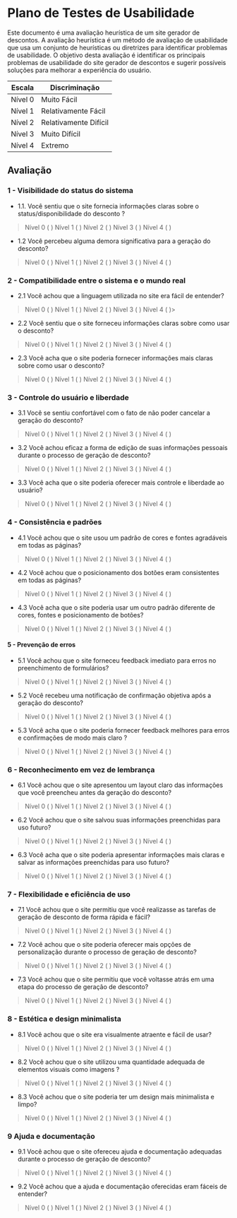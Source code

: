 # Plano de Testes de Usabilidade

Este documento é uma avaliação heurística de um site gerador de descontos. A avaliação heurística é um método de avaliação de usabilidade que usa um conjunto de heurísticas ou diretrizes para identificar problemas de usabilidade. O objetivo desta avaliação é identificar os principais problemas de usabilidade do site gerador de descontos e sugerir possíveis soluções para melhorar a experiência do usuário. 

|Escala|Discriminação|
|------|-------------|
|Nível 0|Muito Fácil|: Indica que o usuário considera a tarefa ou ação no site muito fácil de ser realizada, sem dificuldades ou confusões. |
|Nível 1|Relativamente Fácil|: Indica que o usuário considera a tarefa ou ação no site relativamente fácil de ser realizada, com algumas pequenas dificuldades ou confusões que não  |
|Nível 2|Relativamente Difícil|: Indica que o usuário considera a tarefa ou ação no site relativamente difícil de ser realizada, com algumas dificuldades ou confusões que afetaram a conclusão da tarefa. |
|Nível 3|Muito Difícil|: Indica que o usuário considera a tarefa ou ação no site muito difícil de ser realizada, com dificuldades significativas ou confusões que impediram a conclusão da tarefa. |
|Nível 4|Extremo|:Impossível executar ou fazer uso sem antes um reparo imediáto |

## Avaliação

### 1 - Visibilidade do status do sistema
- 1.1.	Você sentiu que o site fornecia informações claras sobre o status/disponibilidade do desconto ?

>Nível 0 (  )    Nível 1 (  )    Nível 2 (  )    Nível 3 (  )      Nível 4 (  )

- 1.2	Você percebeu alguma demora significativa  para a geração do desconto?
>Nível 0 (  )    Nível 1 (  )    Nível 2 (  )    Nível 3 (  )      Nível 4 (  )
      
### 2 - Compatibilidade entre o sistema e o mundo real

- 2.1 Você achou que a linguagem utilizada no site era fácil de entender?
>Nível 0 (  )    Nível 1 (  )    Nível 2 (  )    Nível 3 (  )      Nível 4 (  )>

- 2.2 Você sentiu que o site forneceu informações claras sobre como usar o desconto?
>Nível 0 (  )    Nível 1 (  )    Nível 2 (  )    Nível 3 (  )      Nível 4 (  )

- 2.3 Você acha que o site poderia fornecer informações mais claras sobre como usar o desconto?
>Nível 0 (  )    Nível 1 (  )    Nível 2 (  )    Nível 3 (  )      Nível 4 (  )

### 3 - Controle do usuário e liberdade
- 3.1 Você se sentiu confortável com o fato de não poder cancelar a geração do desconto?
>Nível 0 (  )    Nível 1 (  )    Nível 2 (  )    Nível 3 (  )      Nível 4 (  )

- 3.2 Você achou eficaz a forma de edição de suas informações pessoais durante o processo de geração de desconto?
>Nível 0 (  )    Nível 1 (  )    Nível 2 (  )    Nível 3 (  )      Nível 4 (  )

- 3.3 Você acha que o site poderia oferecer mais controle e liberdade ao usuário?
>Nível 0 (  )    Nível 1 (  )    Nível 2 (  )    Nível 3 (  )      Nível 4 (  )

### 4 - Consistência e padrões
- 4.1 Você achou que o site usou um padrão de cores e fontes agradáveis  em todas as páginas?
>Nível 0 (  )    Nível 1 (  )    Nível 2 (  )    Nível 3 (  )      Nível 4 (  )

- 4.2 Você achou que o posicionamento dos botões eram consistentes em todas as páginas?
>Nível 0 (  )    Nível 1 (  )    Nível 2 (  )    Nível 3 (  )      Nível 4 (  )

- 4.3 Você acha que o site poderia usar um outro padrão diferente de cores, fontes e posicionamento de botões?
>Nível 0 (  )    Nível 1 (  )    Nível 2 (  )    Nível 3 (  )      Nível 4 (  )

#### 5 - Prevenção de erros
- 5.1 Você achou que o site forneceu feedback imediato para erros no preenchimento de formulários?
>Nível 0 (  )    Nível 1 (  )    Nível 2 (  )    Nível 3 (  )      Nível 4 (  )

- 5.2 Você recebeu uma notificação de confirmação objetiva após a geração do desconto?
>Nível 0 (  )    Nível 1 (  )    Nível 2 (  )    Nível 3 (  )      Nível 4 (  )

- 5.3 Você acha que o site poderia fornecer feedback melhores para erros e confirmações de modo mais claro ?
>Nível 0 (  )    Nível 1 (  )    Nível 2 (  )    Nível 3 (  )      Nível 4 (  )

### 6 - Reconhecimento em vez de lembrança
- 6.1 Você achou que o site apresentou um layout claro das informações que você preencheu antes da geração do desconto?
>Nível 0 (  )    Nível 1 (  )    Nível 2 (  )    Nível 3 (  )      Nível 4 (  )

- 6.2 Você achou que o site salvou suas informações preenchidas para uso futuro?
>Nível 0 (  )    Nível 1 (  )    Nível 2 (  )    Nível 3 (  )      Nível 4 (  )

- 6.3 Você acha que o site poderia apresentar informações mais claras e salvar as informações preenchidas para uso futuro? 
>Nível 0 (  )    Nível 1 (  )    Nível 2 (  )    Nível 3 (  )      Nível 4 (  )

### 7 - Flexibilidade e eficiência de uso
- 7.1 Você achou que o site permitiu que você realizasse as tarefas de geração de desconto de forma rápida e fácil?
>Nível 0 (  )    Nível 1 (  )    Nível 2 (  )    Nível 3 (  )      Nível 4 (  )

- 7.2 Você achou que o site poderia oferecer mais opções de personalização durante o processo de geração de desconto?
>Nível 0 (  )    Nível 1 (  )    Nível 2 (  )    Nível 3 (  )      Nível 4 (  )

- 7.3 Você achou que o site permitiu que você voltasse atrás em uma etapa do processo de geração de desconto?
>Nível 0 (  )    Nível 1 (  )    Nível 2 (  )    Nível 3 (  )      Nível 4 (  )

### 8 - Estética e design minimalista
- 8.1 Você achou que o site era visualmente atraente e fácil de usar?
>Nível 0 (  )    Nível 1 (  )    Nível 2 (  )    Nível 3 (  )      Nível 4 (  )

- 8.2 Você achou que o site utilizou uma quantidade adequada de elementos visuais como imagens ?
>Nível 0 (  )    Nível 1 (  )    Nível 2 (  )    Nível 3 (  )      Nível 4 (  )

- 8.3 Você achou que o site poderia ter um design mais minimalista e limpo?
>Nível 0 (  )    Nível 1 (  )    Nível 2 (  )    Nível 3 (  )      Nível 4 (  )

### 9 Ajuda e documentação
- 9.1 Você achou que o site ofereceu ajuda e documentação adequadas durante o processo de geração de desconto?
>Nível 0 (  )    Nível 1 (  )    Nível 2 (  )    Nível 3 (  )      Nível 4 (  )

- 9.2 Você achou que a ajuda e documentação oferecidas eram fáceis de entender?  
>Nível 0 (  )    Nível 1 (  )    Nível 2 (  )    Nível 3 (  )      Nível 4 (  )
